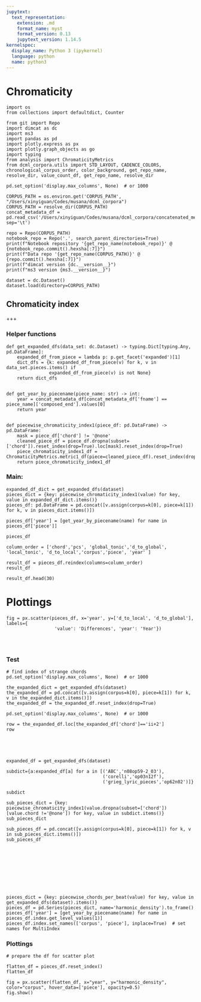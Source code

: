 ```yaml
---
jupytext:
  text_representation:
    extension: .md
    format_name: myst
    format_version: 0.13
    jupytext_version: 1.14.5
kernelspec:
  display_name: Python 3 (ipykernel)
  language: python
  name: python3
---
```


# Chromaticity

```{code-cell} ipython3
import os
from collections import defaultdict, Counter

from git import Repo
import dimcat as dc
import ms3
import pandas as pd
import plotly.express as px
import plotly.graph_objects as go
import typing
from analysis import ChromaticityMetrics
from dcml_corpora.utils import STD_LAYOUT, CADENCE_COLORS, chronological_corpus_order, color_background, get_repo_name, resolve_dir, value_count_df, get_repo_name, resolve_dir

pd.set_option('display.max_columns', None)  # or 1000
```

```{code-cell} ipython3
CORPUS_PATH = os.environ.get('CORPUS_PATH', "/Users/xinyiguan/Codes/musana/dcml_corpora")
CORPUS_PATH = resolve_dir(CORPUS_PATH)
concat_metadata_df = pd.read_csv('/Users/xinyiguan/Codes/musana/dcml_corpora/concatenated_metadata.tsv', sep='\t')
```

```{code-cell} ipython3
repo = Repo(CORPUS_PATH)
notebook_repo = Repo('.', search_parent_directories=True)
print(f"Notebook repository '{get_repo_name(notebook_repo)}' @ {notebook_repo.commit().hexsha[:7]}")
print(f"Data repo '{get_repo_name(CORPUS_PATH)}' @ {repo.commit().hexsha[:7]}")
print(f"dimcat version {dc.__version__}")
print(f"ms3 version {ms3.__version__}")
```

```{code-cell} ipython3
dataset = dc.Dataset()
dataset.load(directory=CORPUS_PATH)
```

## Chromaticity index

+++

### Helper functions

```{code-cell} ipython3
def get_expanded_dfs(data_set: dc.Dataset) -> typing.Dict[typing.Any, pd.DataFrame]:
    expanded_df_from_piece = lambda p: p.get_facet('expanded')[1]
    dict_dfs = {k: expanded_df_from_piece(v) for k, v in data_set.pieces.items() if
                expanded_df_from_piece(v) is not None}
    return dict_dfs


def get_year_by_piecename(piece_name: str) -> int:
    year = concat_metadata_df[concat_metadata_df['fname'] == piece_name]['composed_end'].values[0]
    return year


def piecewise_chromaticity_index1(piece_df: pd.DataFrame) -> pd.DataFrame:
    mask = piece_df['chord'] != '@none'
    cleaned_piece_df = piece_df.dropna(subset=['chord']).reset_index(drop=True).loc[mask].reset_index(drop=True)
    piece_chromaticity_index1_df = ChromaticityMetrics.metric1_df(piece=cleaned_piece_df).reset_index(drop=True)
    return piece_chromaticity_index1_df
```

### Main:

```{code-cell} ipython3
expanded_df_dict = get_expanded_dfs(dataset)
pieces_dict = {key: piecewise_chromaticity_index1(value) for key, value in expanded_df_dict.items()}
pieces_df: pd.DataFrame = pd.concat([v.assign(corpus=k[0], piece=k[1]) for k, v in pieces_dict.items()])

pieces_df['year'] = [get_year_by_piecename(name) for name in pieces_df['piece']]
```

```{code-cell} ipython3
pieces_df
```

```{code-cell} ipython3
column_order = ['chord','pcs', 'global_tonic','d_to_global', 'local_tonic', 'd_to_local','corpus','piece', 'year' ]

result_df = pieces_df.reindex(columns=column_order)
result_df
```

```{code-cell} ipython3
result_df.head(30)
```

# Plottings

```{code-cell} ipython3
fig = px.scatter(pieces_df, x='year', y=['d_to_local', 'd_to_global'], labels={
                  'value': 'Differences', 'year': 'Year'})
```

```{code-cell} ipython3

```

```{code-cell} ipython3

```

```{code-cell} ipython3

```

### Test

```{code-cell} ipython3
# find index of strange chords
pd.set_option('display.max_columns', None)  # or 1000

the_expanded_dict = get_expanded_dfs(dataset)
the_expanded_df = pd.concat([v.assign(corpus=k[0], piece=k[1]) for k, v in the_expanded_dict.items()])
the_expanded_df = the_expanded_df.reset_index(drop=True)
```

```{code-cell} ipython3
pd.set_option('display.max_columns', None)  # or 1000

row = the_expanded_df.loc[the_expanded_df['chord']=='ii+2']
row
```

```{code-cell} ipython3

```

```{code-cell} ipython3

```

```{code-cell} ipython3

```

```{code-cell} ipython3

```

```{code-cell} ipython3
expanded_df = get_expanded_dfs(dataset)
```

```{code-cell} ipython3
subdict={a:expanded_df[a] for a in [('ABC','n08op59-2_03'),
                                    ('corelli','op03n12f'),
                                    ('grieg_lyric_pieces','op62n02')]}

subdict
```

```{code-cell} ipython3
sub_pieces_dict = {key: piecewise_chromaticity_index1(value.dropna(subset=['chord'])[value.chord !='@none']) for key, value in subdict.items()}
sub_pieces_dict
```

```{code-cell} ipython3
sub_pieces_df = pd.concat([v.assign(corpus=k[0], piece=k[1]) for k, v in sub_pieces_dict.items()])
sub_pieces_df
```

```{code-cell} ipython3

```

```{code-cell} ipython3

```

```{code-cell} ipython3

```

```{code-cell} ipython3

```

```{code-cell} ipython3

```

```{code-cell} ipython3

```

```{code-cell} ipython3

```

```{code-cell} ipython3

```

```{code-cell} ipython3

```

```{code-cell} ipython3
pieces_dict = {key: piecewise_chords_per_beat(value) for key, value in get_expanded_dfs(dataset).items()}
pieces_df = pd.Series(pieces_dict, name='harmonic_density').to_frame()
pieces_df['year'] = [get_year_by_piecename(name) for name in pieces_df.index.get_level_values(1)]
pieces_df.index.set_names(['corpus', 'piece'], inplace=True)  # set names for MultiIndex
```

### Plottings

```{code-cell} ipython3
# prepare the df for scatter plot

flatten_df = pieces_df.reset_index()
flatten_df
```

```{code-cell} ipython3
fig = px.scatter(flatten_df, x="year", y="harmonic_density", color="corpus", hover_data=['piece'], opacity=0.5)
fig.show()
```

```{code-cell} ipython3

```
